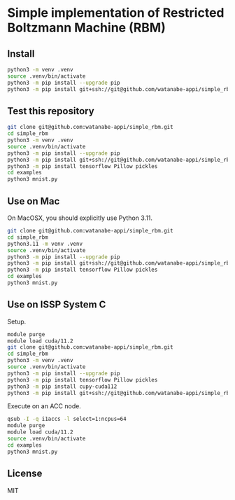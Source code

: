 # Simple implementation of Restricted Boltzmann Machine (RBM)

## Install

```sh
python3 -m venv .venv 
source .venv/bin/activate
python3 -m pip install --upgrade pip
python3 -m pip install git+ssh://git@github.com/watanabe-appi/simple_rbm.git
```

## Test this repository

```sh
git clone git@github.com:watanabe-appi/simple_rbm.git 
cd simple_rbm
python3 -m venv .venv 
source .venv/bin/activate
python3 -m pip install --upgrade pip
python3 -m pip install git+ssh://git@github.com/watanabe-appi/simple_rbm.git
python3 -m pip install tensorflow Pillow pickles
cd examples
python3 mnist.py
```

## Use on Mac

On MacOSX, you should explicitly use Python 3.11.

```sh
git clone git@github.com:watanabe-appi/simple_rbm.git 
cd simple_rbm
python3.11 -m venv .venv 
source .venv/bin/activate
python3 -m pip install --upgrade pip
python3 -m pip install git+ssh://git@github.com/watanabe-appi/simple_rbm.git
python3 -m pip install tensorflow Pillow pickles
cd examples
python3 mnist.py
```

## Use on ISSP System C

Setup.

```sh
module purge
module load cuda/11.2
git clone git@github.com:watanabe-appi/simple_rbm.git 
cd simple_rbm
python3 -m venv .venv 
source .venv/bin/activate
python3 -m pip install --upgrade pip
python3 -m pip install tensorflow Pillow pickles
python3 -m pip install cupy-cuda112
python3 -m pip install git+ssh://git@github.com/watanabe-appi/simple_rbm.git
```

Execute on an ACC node.

```sh
qsub -I -q i1accs -l select=1:ncpus=64
module purge
module load cuda/11.2
source .venv/bin/activate
cd examples
python3 mnist.py
```

## License

MIT
